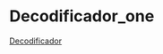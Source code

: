 # Decodificador_one

<a href="https://jounys.github.io/Decodificador_one/index.html">Decodificador</a>
